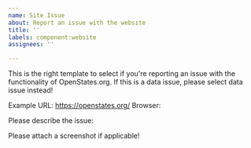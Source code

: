 ```yaml
---
name: Site Issue
about: Report an issue with the website
title: ''
labels: component:website
assignees: ''

---
```


This is the right template to select if you're reporting an issue with the functionality of OpenStates.org.
If this is a data issue, please select data issue instead!

Example URL: https://openstates.org/<path-to-page>
Browser: 

Please describe the issue:

Please attach a screenshot if applicable!

